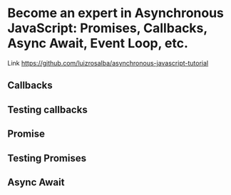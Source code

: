 # Become an expert in Asynchronous JavaScript: Promises, Callbacks, Async Await, Event Loop, etc.

Link https://github.com/luizrosalba/asynchronous-javascript-tutorial

## Callbacks 

## Testing callbacks 

## Promise

## Testing Promises

## Async Await

